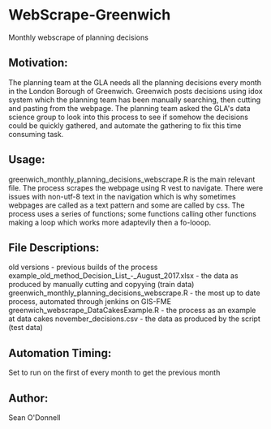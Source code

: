 # WebScrape-Greenwich
Monthly webscrape of planning decisions

## Motivation: 

The planning team at the GLA needs all the planning decisions every month in the London Borough of Greenwich. Greenwich posts
decisions using idox system which the planning team has been manually searching, then cutting and pasting from the webpage. The
planning team asked the GLA's data science group to look into this process to see if somehow the decisions could be quickly gathered,
and automate the gathering to fix this time consuming task. 

## Usage:

greenwich_monthly_planning_decisions_webscrape.R is the main relevant file. The process scrapes the webpage using R vest to navigate. 
There were issues with non-utf-8 text in the navigation which is why sometimes webpages are called as a text pattern and some are called
by css. The process uses a series of functions; some functions calling other functions making a loop which works more adaptevily then a fo-looop. 

## File Descriptions: 

old versions	- previous builds of the process
example_old_method_Decision_List_-_August_2017.xlsx	- the data as produced by manually cutting and copyying (train data)
greenwich_monthly_planning_decisions_webscrape.R	- the most up to date process, automated through jenkins on GIS-FME
greenwich_webscrape_DataCakesExample.R	- the process as an example at data cakes
november_decisions.csv - the data as produced by the script (test data)

## Automation Timing: 

Set to run on the first of every month to get the previous month 

## Author:

Sean O'Donnell
